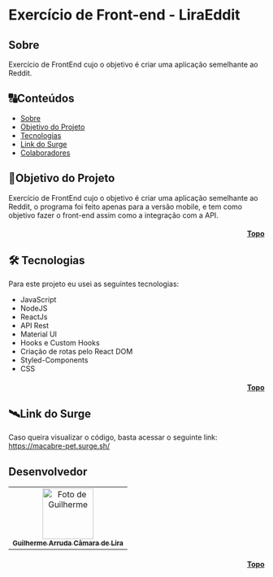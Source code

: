 # <h1 id="topo">Exercício de Front-end - LiraEddit </h1>

## <h2 id=sobre>Sobre</h2>

Exercício de FrontEnd cujo o objetivo é criar uma aplicação semelhante ao Reddit. 

##  🔠Conteúdos

<!--ts-->
   * [Sobre](#sobre)
   * [Objetivo do Projeto](#objetivo-do-projeto)
   * [Tecnologias](#tecnologias)
   * [Link do Surge](#surge)
   * [Colaboradores](#colaboradores)
<!--te-->



##  <h2 id=objetivo-do-projeto>🎯Objetivo do Projeto</h2>

Exercício de FrontEnd cujo o objetivo é criar uma aplicação semelhante ao Reddit, o programa foi feito apenas para a versão mobile, e tem como objetivo fazer o front-end assim como a integração com a API.

<h4 align="right"><a href="#topo">Topo</a></h4>

## <h2 id=tecnologias>🛠 Tecnologias</h2>

Para este projeto eu usei as seguintes tecnologias:

- JavaScript
- NodeJS
- ReactJs
- API Rest
- Material UI
- Hooks e Custom Hooks
- Criação de rotas pelo React DOM
- Styled-Components
- CSS

<h4 align="right"><a href="#topo">Topo</a></h4>

## <h2 id=surge>🛰Link do Surge</h2>

Caso queira visualizar o código, basta acessar o seguinte link: https://macabre-pet.surge.sh/


## <h2 id=colaboradores>Desenvolvedor</h2>

<table>
  <tr>
    <td align="center">
      <a href="https://github.com/Guilhermearrud">
        <img src="https://avatars.githubusercontent.com/u/22088576?v=4" width="100px;" alt="Foto de Guilherme"/><br>
        <sub>
          <b>Guilherme Arruda Câmara de Lira</b>
        </sub>
      </a>
    </td>
  </tr>
</table>


<h4 align="right"><a href="#topo">Topo</a></h4>
